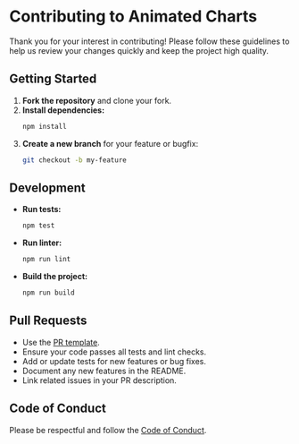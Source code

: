 # Contributing to Animated Charts

Thank you for your interest in contributing! Please follow these guidelines to help us review your changes quickly and keep the project high quality.

## Getting Started

1. **Fork the repository** and clone your fork.
2. **Install dependencies:**
   ```bash
   npm install
   ```
3. **Create a new branch** for your feature or bugfix:
   ```bash
   git checkout -b my-feature
   ```

## Development

- **Run tests:**
  ```bash
  npm test
  ```
- **Run linter:**
  ```bash
  npm run lint
  ```
- **Build the project:**
  ```bash
  npm run build
  ```

## Pull Requests

- Use the [PR template](.github/PULL_REQUEST_TEMPLATE.md).
- Ensure your code passes all tests and lint checks.
- Add or update tests for new features or bug fixes.
- Document any new features in the README.
- Link related issues in your PR description.

## Code of Conduct

Please be respectful and follow the [Code of Conduct](CODE_OF_CONDUCT.md). 